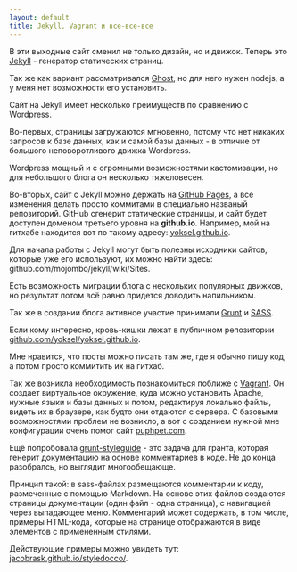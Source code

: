 ```yaml
---
layout: default
title: Jekyll, Vagrant и все-все-все
---
```


В эти выходные сайт сменил не только дизайн, но и движок. Теперь это <a href="http://jekyllrb.com/">Jekyll</a> - генератор статических страниц. <!--more-->

Так же как вариант рассматривался <a href="https://ghost.org/">Ghost</a>, но для него нужен nodejs, а у меня нет возможности его установить. 

Сайт на Jekyll имеет несколько преимуществ по сравнению с Wordpress. 

Во-первых, страницы загружаются мгновенно, потому что нет никаких запросов к базе данных, как и самой базы данных - в отличие от большого неповоротливого движка Wordpress.

Wordpress мощный и с огромными возможностями кастомизации, но для небольшого блога он несколько тяжеловесен.

Во-вторых, сайт с Jekyll можно держать на <a href="http://pages.github.com/">GitHub Pages</a>, а все изменения делать просто коммитами в специально названый репозиторий. GitHub сгенерит статические страницы, и сайт будет доступен доменом третьего уровня на <strong>github.io</strong>. Например, мой на гитхабе находится вот по такому адресу: <a href="http://yoksel.github.io/">yoksel.github.io</a>.

Для начала работы с Jekyll могут быть полезны исходники сайтов, которые уже его используют, их можно найти здесь: <a hreg="https://github.com/mojombo/jekyll/wiki/Sites">github.com/mojombo/jekyll/wiki/Sites</a>.

Есть возможность миграции блога с нескольких популярных движков, но результат потом всё равно придется доводить напильником.

Так же в создании блога активное участие принимали <a href="gruntjs.com/">Grunt</a> и <a href="http://sass-lang.com/">SASS</a>.

Если кому интересно, кровь-кишки лежат в публичном репозитории <a href="https://github.com/yoksel/yoksel.github.io">github.com/yoksel/yoksel.github.io</a>.

Мне нравится, что посты можно писать там же, где я обычно пишу код, а потом просто коммитить их на гитхаб.

Так же возникла необходимость познакомиться поближе с <a href="http://www.vagrantup.com/">Vagrant</a>. Он создает виртуальное окружение, куда можно установить Apache, нужные языки и базы данных и потом, редактируя локально файлы, видеть их в браузере, как будто они отдаются с сервера. С базовыми возможностями проблем не возникло, а вот с созданием нужной мне конфигурации очень помог сайт <a href="https://puphpet.com/">puphpet.com</a>.

Ещё попробовала <a href="https://github.com/indieisaconcept/grunt-styleguide">grunt-styleguide</a> - это задача для гранта, которая генерит документацию на основе комментариев в коде. Не до конца разобралсь, но выглядит многообещающе.

Принцип такой: в sass-файлах размещаются комментарии к коду, размеченные с помощью Markdown. На основе этих файлов создаются страницы документации (один файл - одна страница), с навигацией через выпадающее меню. Комментарий может содержать, в том числе, примеры HTML-кода, которые на странице отображаются в виде элементов с примененным стилями.

Действующие примеры можно увидеть тут: <a href="http://jacobrask.github.io/styledocco/">jacobrask.github.io/styledocco/</a>.
